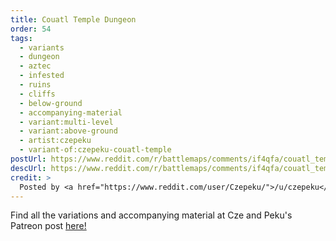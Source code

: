 ```yaml
---
title: Couatl Temple Dungeon
order: 54
tags:
  - variants
  - dungeon
  - aztec
  - infested
  - ruins
  - cliffs
  - below-ground
  - accompanying-material
  - variant:multi-level
  - variant:above-ground
  - artist:czepeku
  - variant-of:czepeku-couatl-temple
postUrl: https://www.reddit.com/r/battlemaps/comments/if4qfa/couatl_temple_dungeon_20x20/
descUrl: https://www.reddit.com/r/battlemaps/comments/if4qfa/couatl_temple_dungeon_20x20/g2l96om/
credit: >
  Posted by <a href="https://www.reddit.com/user/Czepeku/">/u/czepeku</a> to <a href="https://www.reddit.com/r/battlemaps/">/r/battlemaps</a> in Aug, 2020. <br/> Please support the artist on <a href="https://www.patreon.com/czepeku/posts">Patreon</a> and <a href="https://marketplace.roll20.net/browse/publisher/327/czepeku">Roll20</a>, as well as follow them on <a href="https://twitter.com/czepeku">Twitter</a>, <a href="https://www.artstation.com/czepeku">ArtStation</a>
---
```

Find all the variations and accompanying material at Cze and Peku's Patreon post <a href="https://www.patreon.com/posts/discover-and-of-31868622" title="Discover and Save the Lost City of Hearth! by Czepeku on Patreon">here!</a>
